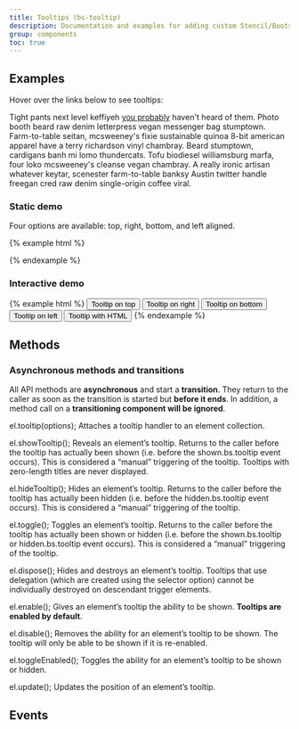 ```yaml
---
title: Tooltips (bs-tooltip)
description: Documentation and examples for adding custom Stencil/Bootstrap tooltips using CSS3 for animations and data-attributes for local title storage.
group: components
toc: true
---
```


## Examples

<p>Hover over the links below to see tooltips:</p>

<p>Tight pants next level keffiyeh <bs-tooltip title="Default tooltip"><a href="#">you probably</a></bs-tooltip> haven't heard of them. Photo booth beard raw denim letterpress vegan messenger
  bag stumptown. Farm-to-table seitan, mcsweeney's fixie sustainable quinoa 8-bit american apparel have a terry richardson
  vinyl chambray. Beard stumptown, cardigans banh mi lomo thundercats. Tofu biodiesel williamsburg marfa, four loko
  mcsweeney's cleanse vegan chambray. A really ironic artisan whatever keytar, scenester farm-to-table banksy Austin
  twitter handle freegan cred raw denim single-origin coffee viral.</p>

### Static demo

<p>Four options are available: top, right, bottom, and left aligned.</p>

{% example html %}
<bs-card style="height: 160px; padding-top: 40px;">
  <div style="display: flex;">
    <div style="flex: 1 1 auto; text-align: center;">
      <bs-tooltip placement="top" title="Tooltip on top" show disabled trigger="manual">
        <bs-button></bs-button>
      </bs-tooltip>
    </div>
    <div style="flex: 1 1 auto; text-align: center;">
      <bs-tooltip animation="false" placement="right" title="Tooltip on right" show disabled trigger="manual">
        <bs-button></bs-button>
      </bs-tooltip>
    </div>
    <div style="flex: 1 1 auto; text-align: center; ">
      <bs-tooltip placement="bottom" title="Tooltip on bottom" show disabled trigger="manual">
        <bs-button></bs-button>
      </bs-tooltip>
    </div>
    <div style="flex: 1 1 auto; text-align: center;">
      <bs-tooltip placement="left" title="Tooltip on left" show disabled trigger="manual">
        <bs-button></bs-button>
      </bs-tooltip>
    </div>
  </div>
</bs-card>
{% endexample %}


### Interactive demo

{% example html %}
<bs-card>
  <bs-tooltip placement="top" title="Tooltip on top">
    <button type="button" class="btn btn-secondary">
      Tooltip on top
    </button>
  </bs-tooltip>
  <bs-tooltip animation="false" placement="right" title="Tooltip on right">
    <button type="button" class="btn btn-secondary">
      Tooltip on right
    </button>
  </bs-tooltip>
  <bs-tooltip placement="bottom" title="Tooltip on bottom">
    <button type="button" class="btn btn-secondary">
      Tooltip on bottom
    </button>
  </bs-tooltip>
  <bs-tooltip placement="left" title="Tooltip on left">
    <button type="button" class="btn btn-secondary">
      Tooltip on left
    </button>
  </bs-tooltip>
  <bs-tooltip html title="<em>Tooltip</em> <u>with</u> <b>HTML</b>">
    <button type="button" class="btn btn-secondary">
      Tooltip with HTML
    </button>
  </bs-tooltip>
</bs-card>
{% endexample %}

## Methods

<h3>Asynchronous methods and transitions</h3>

<p>All API methods are <strong>asynchronous</strong> and start a <strong>transition</strong>. They return to the caller as soon as the transition is started but <strong>before it ends</strong>. In addition, a method call on a <strong>transitioning component will be ignored</strong>.</p>

el.tooltip(options);
Attaches a tooltip handler to an element collection.

el.showTooltip();
Reveals an element’s tooltip. Returns to the caller before the tooltip has actually been shown (i.e. before the shown.bs.tooltip event occurs). This is considered a “manual” triggering of the tooltip. Tooltips with zero-length titles are never displayed.

el.hideTooltip();
Hides an element’s tooltip. Returns to the caller before the tooltip has actually been hidden (i.e. before the hidden.bs.tooltip event occurs). This is considered a “manual” triggering of the tooltip.

el.toggle();
Toggles an element’s tooltip. Returns to the caller before the tooltip has actually been shown or hidden (i.e. before the shown.bs.tooltip or hidden.bs.tooltip event occurs). This is considered a “manual” triggering of the tooltip.

el.dispose();
Hides and destroys an element’s tooltip. Tooltips that use delegation (which are created using the selector option) cannot be individually destroyed on descendant trigger elements.

el.enable();
Gives an element’s tooltip the ability to be shown. <strong>Tooltips are enabled by default</strong>.

el.disable();
Removes the ability for an element’s tooltip to be shown. The tooltip will only be able to be shown if it is re-enabled.

el.toggleEnabled();
Toggles the ability for an element’s tooltip to be shown or hidden.

el.update();
Updates the position of an element’s tooltip.


## Events
